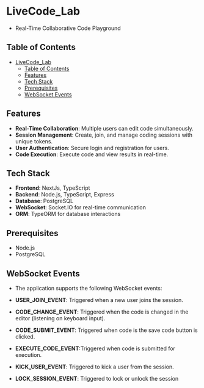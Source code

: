 # LiveCode_Lab

- Real-Time Collaborative Code Playground

## Table of Contents

- [LiveCode_Lab](#livecode_lab)
  - [Table of Contents](#table-of-contents)
  - [Features](#features)
  - [Tech Stack](#tech-stack)
  - [Prerequisites](#prerequisites)
  - [WebSocket Events](#websocket-events)

## Features

- **Real-Time Collaboration**: Multiple users can edit code simultaneously.
- **Session Management**: Create, join, and manage coding sessions with unique tokens.
- **User Authentication**: Secure login and registration for users.
- **Code Execution**: Execute code and view results in real-time.

## Tech Stack

- **Frontend**: NextJs, TypeScript
- **Backend**: Node.js, TypeScript, Express
- **Database**: PostgreSQL
- **WebSocket**: Socket.IO for real-time communication
- **ORM**: TypeORM for database interactions

## Prerequisites

- Node.js
- PostgreSQL

## WebSocket Events

- The application supports the following WebSocket events:

- **USER_JOIN_EVENT**: Triggered when a new user joins the session.
- **CODE_CHANGE_EVENT**: Triggered when the code is changed in the editor (listening on keyboard input).
- **CODE_SUBMIT_EVENT**: Triggered when code is the save code button is clicked.
- **EXECUTE_CODE_EVENT**:Triggered when code is submitted for execution.
- **KICK_USER_EVENT**: Triggered to kick a user from the session.
- **LOCK_SESSION_EVENT**: Triggered to lock or unlock the session
